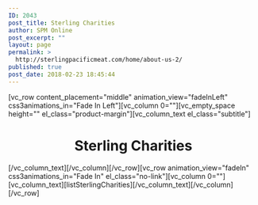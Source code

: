```yaml
---
ID: 2043
post_title: Sterling Charities
author: SPM Online
post_excerpt: ""
layout: page
permalink: >
  http://sterlingpacificmeat.com/home/about-us-2/
published: true
post_date: 2018-02-23 18:45:44
---
```

[vc_row content_placement="middle" animation_view="fadeInLeft" css3animations_in="Fade In Left"][vc_column 0=""][vc_empty_space height="" el_class="product-margin"][vc_column_text el_class="subtitle"]
<h1 style="text-align: center;">Sterling Charities</h1>
[/vc_column_text][/vc_column][/vc_row][vc_row animation_view="fadeIn" css3animations_in="Fade In" el_class="no-link"][vc_column 0=""][vc_column_text][listSterlingCharities][/vc_column_text][/vc_column][/vc_row]